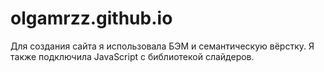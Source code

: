 # olgamrzz.github.io
Для создания сайта я использовала БЭМ и семантическую вёрстку.
Я также подключила JavaScript c библиотекой слайдеров.
